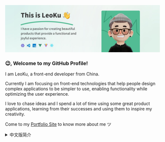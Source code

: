 <a href="https://leoku.top/">
  <img
    alt="Hi, I’m LeoKu. A front-end developer who loves marking art of code."
    src="./profile-banner.jpg"
  >
</a>

### 😉, Welcome to my GitHub Profile!

I am LeoKu, a front-end developer from China.

Currently I am focusing on front-end technologies that help people design complex applications to be simpler to use, enabling functionality while optimizing the user experience.

I love to chase ideas and I spend a lot of time using some great product applications, learning from their successes and using them to inspire my creativity.

Come to my [Portfolio Site](https://leoku.top) to know more about me ツ

<details>
<summary>中文版简介</summary>

### 😉, 欢迎来到我的 GitHub 主页

我叫陈梓聪，是一名生活在东莞的 Web 开发者。

目前我正在专注于前端技术，帮助人们把复杂的应用设计得更简单易用，实现功能的同时优化用户的使用体验。

我喜欢追逐创意，生活中我会花很多时间去观察和使用一些优秀的产品应用，从中学习他们获得成功的经验，并以此激发我的创作灵感。

想了解我更多吗？来我的 [个人网站 · 作品集](https://leoku.top) 逛逛吧 ツ
</details>
